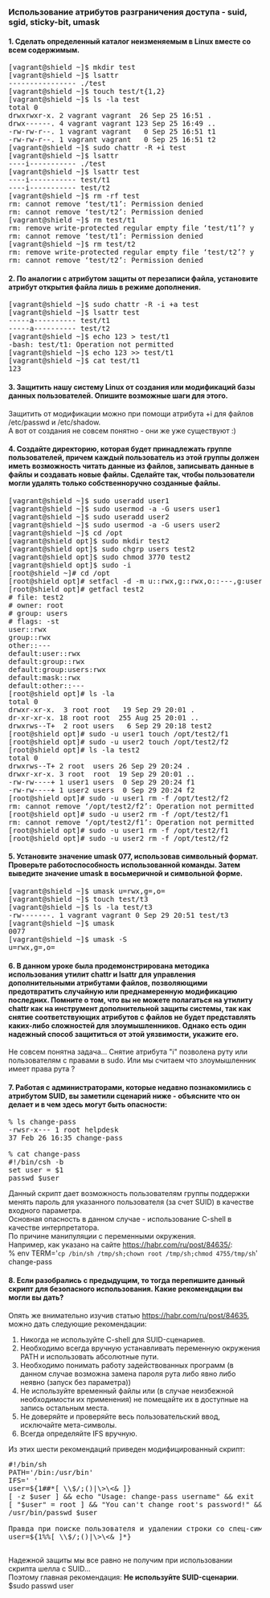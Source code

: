 ### Использование атрибутов разграничения доступа - suid, sgid, sticky-bit, umask

#### 1. Сделать определенный каталог неизменяемым в Linux вместе со всем содержимым.

<pre>
[vagrant@shield ~]$ mkdir test
[vagrant@shield ~]$ lsattr
---------------- ./test
[vagrant@shield ~]$ touch test/t{1,2}
[vagrant@shield ~]$ ls -la test
total 0
drwxrwxr-x. 2 vagrant vagrant  26 Sep 25 16:51 .
drwx------. 4 vagrant vagrant 123 Sep 25 16:49 ..
-rw-rw-r--. 1 vagrant vagrant   0 Sep 25 16:51 t1
-rw-rw-r--. 1 vagrant vagrant   0 Sep 25 16:51 t2
[vagrant@shield ~]$ sudo chattr -R +i test
[vagrant@shield ~]$ lsattr
----i----------- ./test
[vagrant@shield ~]$ lsattr test
----i----------- test/t1
----i----------- test/t2
[vagrant@shield ~]$ rm -rf test
rm: cannot remove ‘test/t1’: Permission denied
rm: cannot remove ‘test/t2’: Permission denied
[vagrant@shield ~]$ rm test/t1
rm: remove write-protected regular empty file ‘test/t1’? y
rm: cannot remove ‘test/t1’: Permission denied
[vagrant@shield ~]$ rm test/t2
rm: remove write-protected regular empty file ‘test/t2’? y
rm: cannot remove ‘test/t2’: Permission denied
</pre>

#### 2. По аналогии с атрибутом защиты от перезаписи файла, установите атрибут открытия файла лишь в режиме дополнения.

<pre>
[vagrant@shield ~]$ sudo chattr -R -i +a test
[vagrant@shield ~]$ lsattr test
-----a---------- test/t1
-----a---------- test/t2
[vagrant@shield ~]$ echo 123 > test/t1
-bash: test/t1: Operation not permitted
[vagrant@shield ~]$ echo 123 >> test/t1
[vagrant@shield ~]$ cat test/t1
123
</pre>

#### 3. Защитить нашу систему Linux от создания или модификаций базы данных пользователей. Опишите возможные шаги для этого.

Защитить от модификации можно при помощи атрибута +i для файлов /etc/passwd и /etc/shadow.  
А вот от создания не совсем понятно - они же уже существуют :)

#### 4. Создайте директорию, которая будет принадлежать группе пользователей, причем каждый пользователь из этой группы должен иметь возможность читать данные из файлов, записывать данные в файлы и создавать новые файлы. Сделайте так, чтобы пользователи могли удалять только собственноручно созданные файлы.

<pre>
[vagrant@shield ~]$ sudo useradd user1
[vagrant@shield ~]$ sudo usermod -a -G users user1
[vagrant@shield ~]$ sudo useradd user2
[vagrant@shield ~]$ sudo usermod -a -G users user2
[vagrant@shield ~]$ cd /opt
[vagrant@shield opt]$ sudo mkdir test2
[vagrant@shield opt]$ sudo chgrp users test2
[vagrant@shield opt]$ sudo chmod 3770 test2
[vagrant@shield opt]$ sudo -i
[root@shield ~]# cd /opt
[root@shield opt]# setfacl -d -m u::rwx,g::rwx,o::---,g:users:rwx test2
[root@shield opt]# getfacl test2
# file: test2
# owner: root
# group: users
# flags: -st
user::rwx
group::rwx
other::---
default:user::rwx
default:group::rwx
default:group:users:rwx
default:mask::rwx
default:other::---
[root@shield opt]# ls -la
total 0
drwxr-xr-x.  3 root root   19 Sep 29 20:01 .
dr-xr-xr-x. 18 root root  255 Aug 25 20:01 ..
drwxrws--T+  2 root users   6 Sep 29 20:18 test2
[root@shield opt]# sudo -u user1 touch /opt/test2/f1
[root@shield opt]# sudo -u user2 touch /opt/test2/f2
[root@shield opt]# ls -la test2
total 0
drwxrws--T+ 2 root  users 26 Sep 29 20:24 .
drwxr-xr-x. 3 root  root  19 Sep 29 20:01 ..
-rw-rw----+ 1 user1 users  0 Sep 29 20:24 f1
-rw-rw----+ 1 user2 users  0 Sep 29 20:24 f2
[root@shield opt]# sudo -u user1 rm -f /opt/test2/f2
rm: cannot remove ‘/opt/test2/f2’: Operation not permitted
[root@shield opt]# sudo -u user2 rm -f /opt/test2/f1
rm: cannot remove ‘/opt/test2/f1’: Operation not permitted
[root@shield opt]# sudo -u user1 rm -f /opt/test2/f1
[root@shield opt]# sudo -u user2 rm -f /opt/test2/f2
</pre>

#### 5. Установите значение umask 077, использовав символьный формат. Проверьте работоспособность использованной команды. Затем выведите значение umask в восьмеричной и символьной форме.

<pre>
[vagrant@shield ~]$ umask u=rwx,g=,o=
[vagrant@shield ~]$ touch test/t3
[vagrant@shield ~]$ ls -la test/t3
-rw-------. 1 vagrant vagrant 0 Sep 29 20:51 test/t3
[vagrant@shield ~]$ umask
0077
[vagrant@shield ~]$ umask -S
u=rwx,g=,o=
</pre>

#### 6. В данном уроке была продемонстрирована методика использования утилит chattr и lsattr для управления дополнительными атрибутами файлов, позволяющими предотвратить случайную или преднамеренную модификацию последних. Помните о том, что вы не можете полагаться на утилиту chattr как на инструмент дополнительной защиты системы, так как снятие соответствующих атрибутов с файлов не будет представлять каких-либо сложностей для злоумышленников. Однако есть один надежный способ защититься от этой уязвимости, укажите его.

Не совсем понятна задача... Снятие атрибута "i" позволена руту или пользователям с правами в sudo.
Или мы считаем что злоумышленник имеет права рута ?

#### 7. Работая с администраторами, которые недавно познакомились с атрибутом SUID, вы заметили сценарий ниже - объясните что он делает и в чем здесь могут быть опасности:
<pre>
% ls change-pass
-rwsr-x--- 1 root helpdesk
37 Feb 26 16:35 change-pass

% cat change-pass
#!/bin/csh -b
set user = $1
passwd $user
</pre>

Данный скрипт дает возможность пользователям группы поддержки менять пароль для указанного пользователя (за счет SUID) в качестве входного параметра.  
Основная опасность в данном случае - использование C-shell в качестве интерпретатора.  
По причине манипуляции с переменными окружения.  
Например, как указано на сайте https://habr.com/ru/post/84635/:  
% env TERM='`cp /bin/sh /tmp/sh;chown root /tmp/sh;chmod 4755/tmp/sh`' change-pass

#### 8. Если разобрались с предыдущим, то тогда перепишите данный скрипт для безопасного использования. Какие рекомендации вы могли вы дать?

Опять же внимательно изучив статью https://habr.com/ru/post/84635, можно дать следующие рекомендации:  
1. Никогда не используйте C-shell для SUID-сценариев.
2. Необходимо всегда вручную устанавливать переменную окружения PATH и использовать абсолютные пути.
3. Необходимо понимать работу задействованных программ (в данном случае возможна замена пароля рута либо явно либо неявно (запуск без параметра))
4. Не используйте временный файлы или (в случае неизбежной необходимости их применения) не помещайте их в доступные на запись остальным места.
5. Не доверяйте и проверяйте весь пользовательский ввод, исключайте мета-символы.
6. Всегда определяйте IFS вручную.  

Из этих шести рекомендаций приведен модифицированный скрипт:
<pre>
#!/bin/sh
PATH='/bin:/usr/bin'
IFS=' '
user=${1##*[ \\$/;()|\>\<& ]}
[ -z $user ] && echo "Usage: change-pass username" && exit
[ "$user" = root ] && "You can't change root's password!" && exit
/usr/bin/passwd $user

Правда при поиске пользователя и удалении строки со спец-символами надо использовать другую команду (учитывая пример и ожидая имя пользователя в начале)  
user=${1%%[ \\$/;()|\>\<& ]*}

</pre>

Надежной защиты мы все равно не получим при использовании скрипта шелла с SUID...  
Поэтому главная рекомендация: **Не используйте SUID-сценарии**.  
$sudo passwd user

